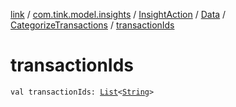[link](../../../../index.md) / [com.tink.model.insights](../../../index.md) / [InsightAction](../../index.md) / [Data](../index.md) / [CategorizeTransactions](index.md) / [transactionIds](./transaction-ids.md)

# transactionIds

`val transactionIds: `[`List`](https://kotlinlang.org/api/latest/jvm/stdlib/kotlin.collections/-list/index.html)`<`[`String`](https://kotlinlang.org/api/latest/jvm/stdlib/kotlin/-string/index.html)`>`